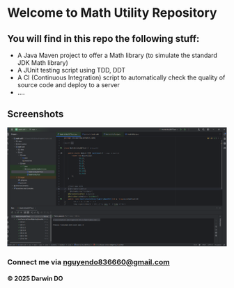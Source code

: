 # Welcome to Math Utility Repository

## You will find in this repo the following stuff:

* A Java Maven project to offer a Math library (to simulate the standard JDK Math library)
* A JUnit  testing script using TDD, DDT
* A CI (Continuous Integration) script to automatically check the quality of source code and deploy to a server
* ....

## Screenshots
![JUnit with TDD DDT](https://github.com/DarwinDO/math-util/blob/main/screenshots/JUnit%20with%20DDT.png)

### Connect me via nguyendo836660@gmail.com

#### &#169; 2025 Darwin DO